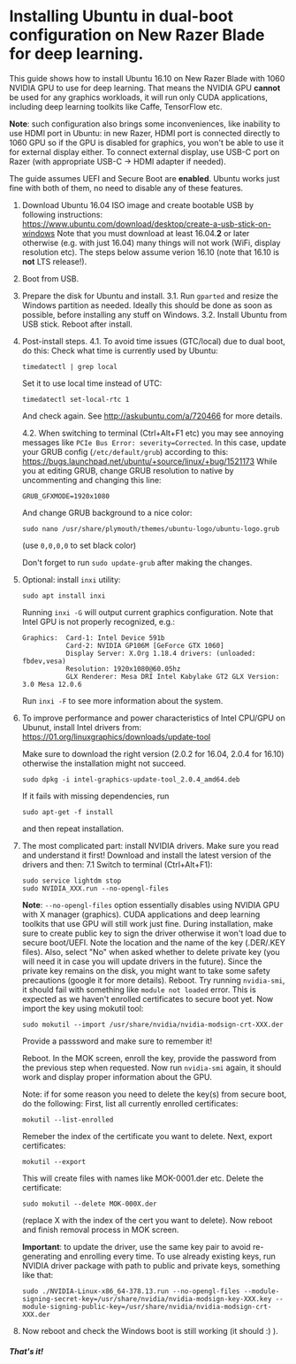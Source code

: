 # Installing Ubuntu in dual-boot configuration on New Razer Blade for deep learning.

This guide shows how to install Ubuntu 16.10 on New Razer Blade with 1060 NVIDIA GPU to use for deep learning. That means the NVIDIA GPU **cannot** be used for any graphics workloads, it will run only CUDA applications, including deep learning toolkits like Caffe, TensorFlow etc.

**Note**: such configuration also brings some inconveniences, like inability to use HDMI port in Ubuntu: in new Razer, HDMI port is connected directly to 1060 GPU so if the GPU is disabled for graphics, you won't be able to use it for external display either. To connect external display, use USB-C port on Razer (with appropriate USB-C -> HDMI adapter if needed).

The guide assumes UEFI and Secure Boot are **enabled**. Ubuntu works just fine with both of them, no need to disable any of these features.

1. Download Ubuntu 16.04 ISO image and create bootable USB by following instructions:
https://www.ubuntu.com/download/desktop/create-a-usb-stick-on-windows
Note that you must download at least 16.04.**2** or later otherwise (e.g. with just 16.04) many things will not work (WiFi, display resolution etc).
The steps below assume verion 16.10 (note that 16.10 is **not** LTS release!).

2. Boot from USB.

3. Prepare the disk for Ubuntu and install.
    3.1. Run ```gparted``` and resize the Windows partition as needed. Ideally this should be done as soon as possible, before installing any stuff on Windows.
    3.2. Install Ubuntu from USB stick. Reboot after install.

4. Post-install steps.
    4.1. To avoid time issues (GTC/local) due to dual boot, do this:
    Check what time is currently used by Ubuntu:
    ```
    timedatectl | grep local
    ```
    Set it to use local time instead of UTC:
    ```
    timedatectl set-local-rtc 1
    ```
    And check again.
    See http://askubuntu.com/a/720466 for more details.

    4.2. When switching to terminal (Ctrl+Alt+F1 etc) you may see annoying messages like ```PCIe Bus Error: severity=Corrected```.
    In this case, update your GRUB config (```/etc/default/grub```) according to this: https://bugs.launchpad.net/ubuntu/+source/linux/+bug/1521173
    While you at editing GRUB, change GRUB resolution to native by uncommenting and changing this line:
    ```
    GRUB_GFXMODE=1920x1080
    ```
    And change GRUB background to a nice color:
    ```
    sudo nano /usr/share/plymouth/themes/ubuntu-logo/ubuntu-logo.grub
    ```
    (use ```0,0,0,0``` to set black color)

    Don't forget to run ```sudo update-grub``` after making the changes.

5. Optional: install ```inxi``` utility:
    ```
    sudo apt install inxi
    ```
    Running ```inxi -G``` will output current graphics configuration. Note that Intel GPU is not properly recognized, e.g.:
    ```
    Graphics:  Card-1: Intel Device 591b
               Card-2: NVIDIA GP106M [GeForce GTX 1060]
               Display Server: X.Org 1.18.4 drivers: (unloaded: fbdev,vesa)
               Resolution: 1920x1080@60.05hz
               GLX Renderer: Mesa DRI Intel Kabylake GT2 GLX Version: 3.0 Mesa 12.0.6
    ```
    Run ```inxi -F``` to see more information about the system.

6. To improve performance and power characteristics of Intel CPU/GPU on Ubunut, install Intel drivers from: 
    https://01.org/linuxgraphics/downloads/update-tool

    Make sure to download the right version (2.0.2 for 16.04, 2.0.4 for 16.10) otherwise the installation might not succeed.
    ```
    sudo dpkg -i intel-graphics-update-tool_2.0.4_amd64.deb
    ```
    If it fails with missing dependencies, run
    ```
    sudo apt-get -f install
    ```
    and then repeat installation.

7. The most complicated part: install NVIDIA drivers. Make sure you read and understand it first! Download and install the latest version of the drivers and then:
    7.1 Switch to terminal (Ctrl+Alt+F1):
    ```
    sudo service lightdm stop
    sudo NVIDIA_XXX.run --no-opengl-files
    ```
    **Note**: ```--no-opengl-files``` option essentially disables using NVIDIA GPU with X manager (graphics). CUDA applications and deep learning toolkits that use GPU will still work just fine.
    During installation, make sure to create public key to sign the driver otherwise it won't load due to secure boot/UEFI.
    Note the location and the name of the key (.DER/.KEY files). Also, select "No" when asked whether to delete private key (you will need it in case you will update drivers in the future). Since the private key remains on the disk, you might want to take some safety precautions (google it for more details).
    Reboot. Try running ```nvidia-smi```, it should fail with something like ```module not loaded``` error. This is expected as we haven't enrolled certificates to secure boot yet.
    Now import the key using mokutil tool:
    ```
    sudo mokutil --import /usr/share/nvidia/nvidia-modsign-crt-XXX.der
    ```
    Provide a passsword and make sure to remember it!

    Reboot. In the MOK screen, enroll the key, provide the password from the previous step when requested.
    Now run ```nvidia-smi``` again, it should work and display proper information about the GPU.
    
    Note: if for some reason you need to delete the key(s) from secure boot, do the following:
    First, list all currently enrolled certificates:
    ```
    mokutil --list-enrolled
    ```
    Remeber the index of the certificate you want to delete.
    Next, export certificates:
    ```
    mokutil --export
    ```
    This will create files with names like MOK-0001.der etc.
    Delete the certificate:
    ```
    sudo mokutil --delete MOK-000X.der
    ```
    (replace X with the index of the cert you want to delete). Now reboot and finish removal process in MOK screen.

    **Important**: to update the driver, use the same key pair to avoid re-generating and enrolling every time.
    To use already existing keys, run NVIDIA driver package with path to public and private keys, something like that:
    ```
    sudo ./NVIDIA-Linux-x86_64-378.13.run --no-opengl-files --module-signing-secret-key=/usr/share/nvidia/nvidia-modsign-key-XXX.key --module-signing-public-key=/usr/share/nvidia/nvidia-modsign-crt-XXX.der
    ```
8. Now reboot and check the Windows boot is still working (it should :) ).

##### That's it!
